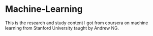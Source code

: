 # Machine-Learning
This is the research and study content I got from coursera on machine learning from Stanford University taught by Andrew NG.
